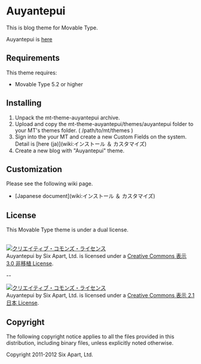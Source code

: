 Auyantepui
====================
This is blog theme for Movable Type.

Auyantepui is [here](http://en.wikipedia.org/wiki/Auyantepui)


## Requirements
This theme requires:

* Movable Type 5.2 or higher

## Installing

1. Unpack the mt-theme-auyantepui archive.
2. Upload and copy the mt-theme-auyantepui/themes/auyantepui folder to your MT's themes folder. ( /path/to/mt/themes )
3. Sign into the your MT and create a new Custom Fields on the system. Detail is [here (ja)](wiki:インストール ＆ カスタマイズ)
4. Create a new blog with "Auyantepui" theme.

## Customization
Please see the following wiki page.

* [Japanese document](wiki:インストール ＆ カスタマイズ)

## License
This Movable Type theme is under a dual license.<br/><br/>

<a rel="license" href="http://creativecommons.org/licenses/by/3.0/deed.ja"><img alt="クリエイティブ・コモンズ・ライセンス" style="border-width:0" src="http://i.creativecommons.org/l/by/3.0/88x31.png" /></a><br /><span xmlns:dct="http://purl.org/dc/terms/" property="dct:title">Auyantepui</span> by <span xmlns:cc="http://creativecommons.org/ns#" property="cc:attributionName">Six Apart, Ltd.</span> is licensed under a <a rel="license" href="http://creativecommons.org/licenses/by/3.0/deed.ja">Creative Commons 表示 3.0 非移植 License</a>.

--

<a rel="license" href="http://creativecommons.org/licenses/by/2.1/jp/"><img alt="クリエイティブ・コモンズ・ライセンス" style="border-width:0" src="http://i.creativecommons.org/l/by/2.1/jp/88x31.png" /></a><br /><span xmlns:dct="http://purl.org/dc/terms/" property="dct:title">Auyantepui</span> by <span xmlns:cc="http://creativecommons.org/ns#" property="cc:attributionName">Six Apart, Ltd.</span> is licensed under a <a rel="license" href="http://creativecommons.org/licenses/by/2.1/jp/">Creative Commons 表示 2.1 日本 License</a>.

## Copyright
The following copyright notice applies to all the files provided in this distribution, including binary files, unless explicitly noted otherwise.

Copyright 2011-2012 Six Apart, Ltd.
